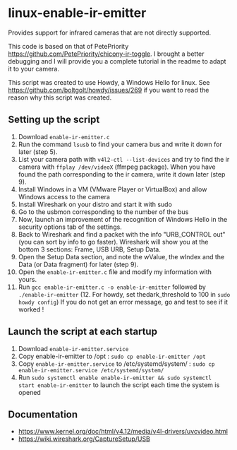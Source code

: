 # linux-enable-ir-emitter
Provides support for infrared cameras that are not directly supported.

This code is based on that of PetePriority <https://github.com/PetePriority/chicony-ir-toggle>. 
I brought a better debugging and I will provide you a complete tutorial in the readme to adapt it to your camera.

This script was created to use Howdy, a Windows Hello for linux.
See <https://github.com/boltgolt/howdy/issues/269> if you want to read the reason why this script was created.

## Setting up the script
1. Download `enable-ir-emitter.c`
2. Run the command `lsusb` to find your camera bus and write it down for later (step 5).
3. List your camera path with `v4l2-ctl --list-devices` and try to find the ir camera with `ffplay /dev/videoX` (ffmpeg package).
When you have found the path corresponding to the ir camera, write it down later (step 9).
4. Install Windows in a VM (VMware Player or VirtualBox) and allow Windows access to the camera
5. Install Wireshark on your distro and start it with sudo
6. Go to the usbmon corresponding to the number of the bus
7. Now, launch an improvement of the recognition of Windows Hello in the security options tab of the settings.
8. Back to Wireshark and find a packet with the info "URB_CONTROL out" (you can sort by info to go faster). 
   Wireshark will show you at the bottom 3 sections: Frame, USB URB, Setup Data.
9. Open the Setup Data section, and note the wValue, the wIndex and the Data (or Data fragment) for later (step 9).
10. Open the `enable-ir-emitter.c` file and modify my information with yours.
11. Run `gcc enable-ir-emitter.c -o enable-ir-emitter` followed by `./enable-ir-emitter`
(12. For howdy, set thedark_threshold to 100 in `sudo howdy config`)
If you do not get an error message, go and test to see if it worked !

## Launch the script at each startup
1. Download `enable-ir-emitter.service`
2. Copy enable-ir-emitter to /opt : `sudo cp enable-ir-emitter /opt`
3. Copy `enable-ir-emitter.service` to /etc/systemd/system/ : `sudo cp enable-ir-emitter.service /etc/systemd/system/`
4. Run `sudo systemctl enable enable-ir-emitter && sudo systemctl start enable-ir-emitter` to launch the script each time the system is opened

## Documentation
* <https://www.kernel.org/doc/html/v4.12/media/v4l-drivers/uvcvideo.html>
* <https://wiki.wireshark.org/CaptureSetup/USB>

